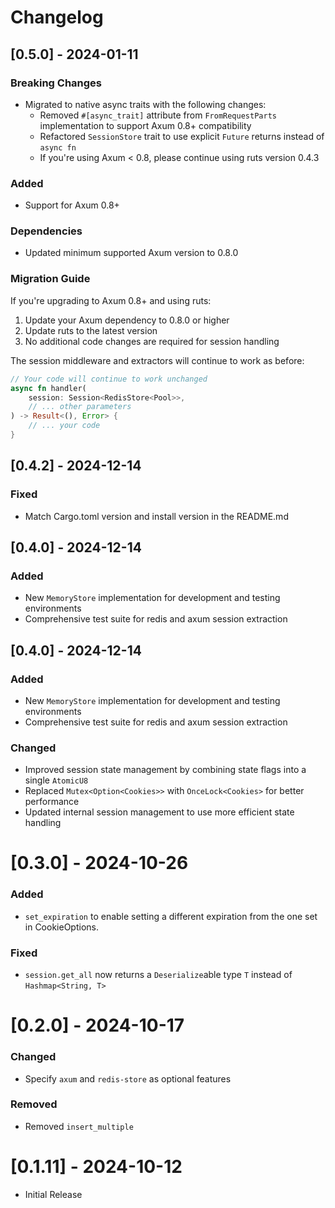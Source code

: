 # Changelog

## [0.5.0] - 2024-01-11

### Breaking Changes
- Migrated to native async traits with the following changes:
  - Removed `#[async_trait]` attribute from `FromRequestParts` implementation to support Axum 0.8+ compatibility
  - Refactored `SessionStore` trait to use explicit `Future` returns instead of `async fn`
  - If you're using Axum < 0.8, please continue using ruts version 0.4.3

### Added
- Support for Axum 0.8+

### Dependencies
- Updated minimum supported Axum version to 0.8.0

### Migration Guide
If you're upgrading to Axum 0.8+ and using ruts:
1. Update your Axum dependency to 0.8.0 or higher
2. Update ruts to the latest version
3. No additional code changes are required for session handling

The session middleware and extractors will continue to work as before:
```rust
// Your code will continue to work unchanged
async fn handler(
    session: Session<RedisStore<Pool>>,
    // ... other parameters
) -> Result<(), Error> {
    // ... your code
}
```

## [0.4.2] - 2024-12-14
### Fixed
- Match Cargo.toml version and install version in the README.md

## [0.4.0] - 2024-12-14
### Added
- New `MemoryStore` implementation for development and testing environments
- Comprehensive test suite for redis and axum session extraction

## [0.4.0] - 2024-12-14
### Added
- New `MemoryStore` implementation for development and testing environments
- Comprehensive test suite for redis and axum session extraction

### Changed
- Improved session state management by combining state flags into a single `AtomicU8`
- Replaced `Mutex<Option<Cookies>>` with `OnceLock<Cookies>` for better performance
- Updated internal session management to use more efficient state handling

# [0.3.0] - 2024-10-26
### Added
- `set_expiration` to enable setting a different expiration from the one set in CookieOptions.

### Fixed
- `session.get_all` now returns a `Deserialize`able type `T` instead of `Hashmap<String, T>`

# [0.2.0] - 2024-10-17

### Changed
- Specify `axum` and `redis-store` as optional features

### Removed
- Removed `insert_multiple`

# [0.1.11] - 2024-10-12
- Initial Release
